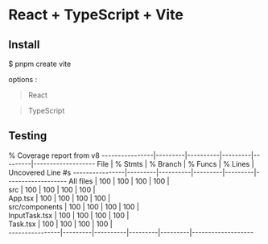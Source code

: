 # React + TypeScript + Vite

## Install

$ pnpm create vite

options :

>React

>TypeScript

## Testing



% Coverage report from v8
----------------|---------|----------|---------|---------|-------------------
File            | % Stmts | % Branch | % Funcs | % Lines | Uncovered Line #s 
----------------|---------|----------|---------|---------|-------------------
All files       |     100 |      100 |     100 |     100 |                   
 src            |     100 |      100 |     100 |     100 |                   
  App.tsx       |     100 |      100 |     100 |     100 |                   
 src/components |     100 |      100 |     100 |     100 |                   
  InputTask.tsx |     100 |      100 |     100 |     100 |                   
  Task.tsx      |     100 |      100 |     100 |     100 |                   
----------------|---------|----------|---------|---------|-------------------